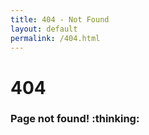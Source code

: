 ```yaml
---
title: 404 - Not Found
layout: default
permalink: /404.html
---
```

# 404
<h3>Page not found! :thinking:</h3>
